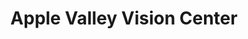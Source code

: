 ---
title: "Apple Valley Vision Center"
url: /essex-junction/apple-valley-vision-center/
shop: optician
---